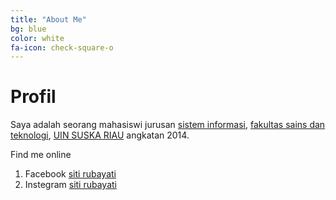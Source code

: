 ```yaml
---
title: "About Me"
bg: blue
color: white
fa-icon: check-square-o
---
```



# Profil

Saya adalah seorang mahasiswi jurusan [sistem informasi](https://sif.uin-suska.ac.id/),  [fakultas sains dan teknologi](https://fst.uin-suska.ac.id/), [UIN SUSKA RIAU](https://uin-suska.ac.id/) angkatan 2014.

Find me online
1. Facebook [siti rubayati](https://www.facebook.com/siti.rubayati.1/)
2. Instegram [siti rubayati](https://instegram.com/)

